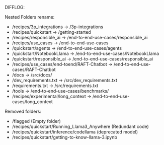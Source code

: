 DIFFLOG:
<!-- markdown-link-check-disable -->
Nested Folders rename:
- /recipes/3p_integrations -> /3p-integrations
- /recipes/quickstart -> /getting-started
- /recipes/responsible_ai -> /end-to-end-use-cases/responsible_ai
- /recipes/use_cases -> /end-to-end-use-cases
- /quickstart/agents -> /end-to-end-use-cases/agents
- /quickstart/NotebookLlama -> /end-to-end-use-cases/NotebookLlama
- /quickstart/responsible_ai -> /end-to-end-use-cases/responsible_ai
- /recipes/use_cases/end-toend/RAFT-Chatbot -> /end-to-end-use-cases/RAFT-Chatbot
- /docs -> /src/docs/
- /dev_requirements.txt -> /src/dev_requirements.txt
- /requirements.txt -> /src/requirements.txt
- /tools -> /end-to-end-use-cases/benchmarks/
- /recipes/experimental/long_context -> /end-to-end-use-cases/long_context

Removed folders:
- /flagged (Empty folder)
- /recipes/quickstart/Running_Llama3_Anywhere (Redundant code)
- /recipes/quickstart/inference/codellama (deprecated model)
- /recipes/quickstart/getting-to-know-llama-3.ipynb
<!-- markdown-link-check-enable -->
